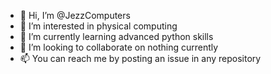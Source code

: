 - 👋 Hi, I’m @JezzComputers
- 👀 I’m interested in physical computing
- 🌱 I’m currently learning advanced python skills
- 💞️ I’m looking to collaborate on nothing currently
- 📫 You can reach me by posting an issue in any repository

<!---
JezzComputers/JezzComputers is a ✨ special ✨ repository because its `README.md` (this file) appears on your GitHub profile.
You can click the Preview link to take a look at your changes.
--->
